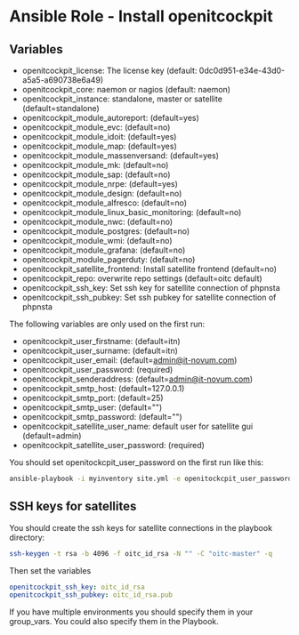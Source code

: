 # Ansible Role - Install openitcockpit

## Variables

* openitcockpit_license: The license key (default: 0dc0d951-e34e-43d0-a5a5-a690738e6a49)
* openitcockpit_core: naemon or nagios (default: naemon)
* openitcockpit_instance: standalone, master or satellite (default=standalone)
* openitcockpit_module_autoreport: (default=yes)
* openitcockpit_module_evc: (default=no)
* openitcockpit_module_idoit: (default=yes)
* openitcockpit_module_map: (default=yes)
* openitcockpit_module_massenversand: (default=yes)
* openitcockpit_module_mk: (default=no)
* openitcockpit_module_sap: (default=no)
* openitcockpit_module_nrpe: (default=yes)
* openitcockpit_module_design: (default=no)
* openitcockpit_module_alfresco: (default=no)
* openitcockpit_module_linux_basic_monitoring: (default=no)
* openitcockpit_module_nwc: (default=no)
* openitcockpit_module_postgres: (default=no)
* openitcockpit_module_wmi: (default=no)
* openitcockpit_module_grafana: (default=no)
* openitcockpit_module_pagerduty: (default=no)
* openitcockpit_satellite_frontend: Install satellite frontend (default=no)
* openitcockpit_repo: overwrite repo settings (default=oitc default)
* openitcockpit_ssh_key: Set ssh key for satellite connection of phpnsta
* openitcockpit_ssh_pubkey: Set ssh pubkey for satellite connection of phpnsta

The following variables are only used on the first run:

* openitcockpit_user_firstname: (default=itn)
* openitcockpit_user_surname: (default=itn)
* openitcockpit_user_email: (default=admin@it-novum.com)
* openitcockpit_user_password: (required)
* openitcockpit_senderaddress: (default=admin@it-novum.com)
* openitcockpit_smtp_host: (default=127.0.0.1)
* openitcockpit_smtp_port: (default=25)
* openitcockpit_smtp_user: (default="")
* openitcockpit_smtp_password: (default="")
* openitcockpit_satellite_user_name: default user for satellite gui (default=admin)
* openitcockpit_satellite_user_password: (required)

You should set openitockcpit_user_password on the first run like this:

```bash
ansible-playbook -i myinventory site.yml -e openitockcpit_user_password=mysecret
```

## SSH keys for satellites

You should create the ssh keys for satellite connections in the playbook directory:
```bash
ssh-keygen -t rsa -b 4096 -f oitc_id_rsa -N "" -C "oitc-master" -q
```
Then set the variables
```yaml
openitcockpit_ssh_key: oitc_id_rsa
openitcockpit_ssh_pubkey: oitc_id_rsa.pub
```
If you have multiple environments you should specify them in your group_vars. You could also specify them in the Playbook.
